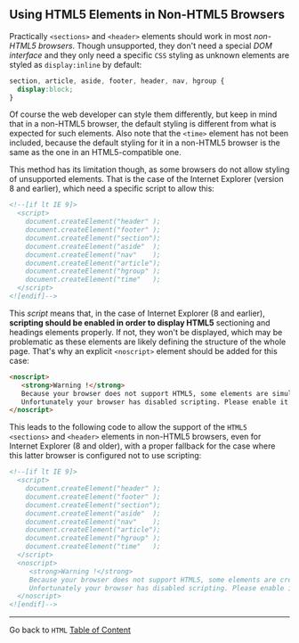 ## Using HTML5 Elements in Non-HTML5 Browsers

Practically `<sections>` and `<header>` elements should work in most *non-HTML5 browsers*. Though unsupported, they don't need a special *DOM interface* and they only need a specific `CSS` styling as unknown elements are styled as `display:inline` by default:

```css
section, article, aside, footer, header, nav, hgroup {
  display:block;
}
```

Of course the web developer can style them differently, but keep in mind that in a non-HTML5 browser, the default styling is different from what is expected for such elements. Also note that the `<time>` element has not been included, because the default styling for it in a non-HTML5 browser is the same as the one in an HTML5-compatible one.

This method has its limitation though, as some browsers do not allow styling of unsupported elements. That is the case of the Internet Explorer (version 8 and earlier), which need a specific script to allow this:

```html
<!--[if lt IE 9]>
  <script>
    document.createElement("header" );
    document.createElement("footer" );
    document.createElement("section"); 
    document.createElement("aside"  );
    document.createElement("nav"    );
    document.createElement("article"); 
    document.createElement("hgroup" ); 
    document.createElement("time"   );
  </script>
<![endif]-->
```

This *script* means that, in the case of Internet Explorer (8 and earlier), **scripting should be enabled in order to display HTML5** sectioning and headings elements properly. If not, they won't be displayed, which may be problematic as these elements are likely defining the structure of the whole page. That's why an explicit `<noscript>` element should be added for this case:

```html
<noscript>
   <strong>Warning !</strong>
   Because your browser does not support HTML5, some elements are simulated using JScript.
   Unfortunately your browser has disabled scripting. Please enable it in order to display this page.
</noscript>
```

This leads to the following code to allow the support of the `HTML5 <sections>` and `<header>` elements in non-HTML5 browsers, even for Internet Explorer (8 and older), with a proper fallback for the case where this latter browser is configured not to use scripting:

```html
<!--[if lt IE 9]>
  <script>
    document.createElement("header" );
    document.createElement("footer" );
    document.createElement("section"); 
    document.createElement("aside"  );
    document.createElement("nav"    );
    document.createElement("article"); 
    document.createElement("hgroup" ); 
    document.createElement("time"   );
  </script>
  <noscript>
     <strong>Warning !</strong>
     Because your browser does not support HTML5, some elements are created using JavaScript.
     Unfortunately your browser has disabled scripting. Please enable it in order to display this page.
  </noscript>
<![endif]-->
```


----
Go back to `HTML` [Table of Content](html.md)